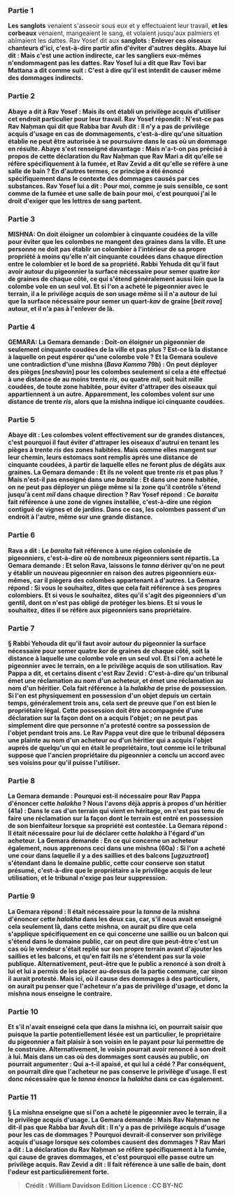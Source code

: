 
### Partie 1
<b>Les sanglots</b> venaient s'asseoir sous eux</b> et y effectuaient leur travail, <b>et les corbeaux</b> venaient, mangeaient le sang, et volaient jusqu'aux palmiers et abîmaient les dattes. Rav Yosef dit aux</b> <b>sanglots : <b>Enlever ces oiseaux chanteurs</b> <b>d'ici,</b> c'est-à-dire partir afin d'éviter d'autres dégâts. <b>Abaye lui dit : Mais c'est une action indirecte</b>, car les sangliers eux-mêmes n'endommagent pas les dattes. Rav Yosef <b>lui a dit</b> que <b>Rav Tovi bar Mattana a dit</b> comme suit : <b>C'est à dire</b> qu'il <b>est interdit</b> de causer même des <b>dommages indirects.</b>

### Partie 2
Abaye a dit à Rav Yosef : <b>Mais ils ont établi un privilège acquis</b> d'utiliser cet endroit particulier pour leur travail. Rav Yosef répondit : <b>N'est-ce pas Rav Naḥman qui dit</b> que <b>Rabba bar Avuh dit : Il n'y a pas de privilège acquis</b> d'usage <b>en</b> cas de <b>dommagements,</b> c'est-à-dire qu'une situation établie ne peut être autorisée à se poursuivre dans le cas où un dommage en résulte. Abaye s'est renseigné davantage : <b>Mais n'a-t-on pas précisé à propos de cette</b> déclaration du Rav Naḥman que <b>Rav Mari a dit</b> qu'elle se réfère spécifiquement <b>à la fumée, et Rav Zevid a dit</b> qu'elle se réfère <b>à une salle de bain ?</b> En d'autres termes, ce principe a été énoncé spécifiquement dans le contexte des dommages causés par ces substances. Rav Yosef lui a <b>dit : Pour moi, comme je suis sensible, ce sont comme de la fumée et une salle de bain pour moi,</b> c'est pourquoi j'ai le droit d'exiger que les lettres de sang partent.

### Partie 3
<strong>MISHNA:</strong> <b>On doit éloigner un colombier à cinquante coudées de la ville</b> pour éviter que les colombes ne mangent des graines dans la ville. <b>Et une personne ne doit pas établir un colombier à l'intérieur de sa propre</b> propriété <b>à moins qu'elle n'ait cinquante coudées dans chaque direction</b> entre le colombier et le bord de sa propriété. <b>Rabbi Yehuda dit</b> qu'il faut avoir autour du pigeonnier la <b>surface nécessaire pour semer quatre <i>kor</i></b> de graines de chaque côté, ce qui s'étend généralement <b>aussi loin que la colombe vole</b> en un seul vol. <b>Et si l'on a acheté</b> le pigeonnier avec le terrain, <b>il a le privilège acquis</b> de son usage <b>même si</b> il n'a autour de lui que la <b>surface nécessaire pour semer un quart-<i>kav</i> de graine [<i>beit rova</i>]</b> autour, et il n'a pas à l'enlever de là.

### Partie 4
<strong>GEMARA:</strong> La Gemara demande : Doit-on éloigner un pigeonnier de seulement <b>cinquante coudées</b> de la ville <b>et pas plus ?</b> Est-ce là la distance à laquelle on peut espérer qu'une colombe vole ? <b>Et</b> la Gemara <b>souleve une contradiction</b> d'une mishna (<i>Bava Kamma</i> 79b) : On <b>peut déployer des pièges [<i>neshavin</i>] pour les colombes seulement si</b> cela a été effectué <b>à une distance de</b> au moins <b>trente <i>ris</i>,</b> ou quatre <i>mil</i>, soit huit mille coudées, <b>de toute <b>zone habitée,</b> pour éviter d'attraper des oiseaux qui appartiennent à un autre. Apparemment, les colombes volent sur une distance de trente <i>ris</i>, alors que la mishna indique ici cinquante coudées.

### Partie 5
<b>Abaye dit :</b> Les colombes volent effectivement sur de grandes distances,</b> c'est pourquoi il faut éviter d'attraper les oiseaux d'autrui en tenant les pièges à trente <i>ris</i> des zones habitées. <b>Mais</b> comme elles mangent sur leur chemin, <b>leurs estomacs sont remplis</b> après une distance de <b>cinquante coudées,</b> à partir de laquelle elles ne feront plus de dégâts aux graines. La Gemara demande : <b>Et ils ne volent</b> que <b>trente <i>ris</i> et pas plus ? Mais n'est-il pas enseigné</b> dans une <i>baraita</i> : <b>Et dans une zone habitée,</b> on <b>ne peut pas déployer</b> un piège <b>même</b> si la zone qu'il contrôle s'étend jusqu'à <b>cent <i>mil</i></b> dans chaque direction ? <b>Rav Yosef répond :</b> Ce <i>baraita</i> fait référence <b>à une zone de vignes installée,</b> c'est-à-dire une région contiguë de vignes et de jardins. Dans ce cas, les colombes passent d'un endroit à l'autre, même sur une grande distance.

### Partie 6
<b>Rava a dit :</b> Le <i>baraita</i> fait référence <b>à une région colonisée de pigeonniers,</b> c'est-à-dire où de nombreux pigeonniers sont répartis. La Gemara demande : <b>Et</b> selon Rava, <b>laissons</b> le <i>tanna</i> <b>dériver</b> qu'on ne peut y établir un nouveau pigeonnier <b>en raison</b> des autres <b>pigeonniers eux-mêmes,</b> car il piègera des colombes appartenant à d'autres. La Gemara répond : <b>Si vous le souhaitez, dites</b> que cela fait référence à <b>ses propres</b> colombiers. <b>Et si vous le souhaitez, dites</b> qu'il s'agit des pigeonniers d'un <b>gentil,</b> dont on n'est pas obligé de protéger les biens. <b>Et si vous le souhaitez, dites</b> il se réfère <b>aux pigeonniers sans propriétaire</b>.

### Partie 7
§ <b>Rabbi Yehouda dit</b> qu'il faut avoir autour du pigeonnier la <b>surface nécessaire pour semer quatre <i>kor</i></b> de graines de chaque côté, soit la distance à laquelle une colombe vole en un seul vol. Et si l'on a acheté le pigeonnier avec le terrain, on a le privilège acquis de son utilisation. <b>Rav Pappa a dit, et certains disent</b> c'est <b>Rav Zevid : C'est-à-dire</b> qu'un tribunal <b>émet une réclamation</b> au nom <b>d'un acheteur, et émet une réclamation</b> au nom <b>d'un héritier.</b> Cela fait référence à la <i>halakha</i> de prise de possession. Si l'on est physiquement en possession d'un objet depuis un certain temps, généralement trois ans, cela sert de preuve que l'on est bien le propriétaire légal. Cette possession doit être accompagnée d'une déclaration sur la façon dont on a acquis l'objet ; on ne peut pas simplement dire que personne n'a protesté contre sa possession de l'objet pendant trois ans. Le Rav Pappa veut dire que le tribunal déposera une plainte au nom d'un acheteur ou d'un héritier qui a acquis l'objet auprès de quelqu'un qui en était le propriétaire, tout comme ici le tribunal suppose que l'ancien propriétaire du pigeonnier a conclu un accord avec ses voisins pour qu'il puisse l'utiliser.

### Partie 8
La Gemara demande : Pourquoi est-il nécessaire pour Rav Pappa d'énoncer cette <i>halakha</i> ? <b>Nous</b> l'avons déjà <b>appris</b> à propos d'un <b>héritier</b> (41a) : Dans le cas d'un terrain <b>qui vient en héritage, on n'est pas tenu de faire une réclamation</b> sur la façon dont le terrain est entré en possession de son bienfaiteur lorsque sa propriété est contestée. La Gemara répond : <b>Il était nécessaire pour lui</b> de déclarer cette <i>halakha</i> à l'égard d'un <b>acheteur.</b> La Gemara demande : En ce qui concerne <b>un acheteur également, nous apprenons</b> ceci dans une mishna (60a) : Si l'on <b>a acheté une cour dans laquelle il y a des saillies et des balcons [<i>ugzuztraot</i>]</b> s'étendant dans le domaine public, cette cour <b>conserve son statut présumé,</b> c'est-à-dire que le propriétaire a le privilège acquis de leur utilisation, et le tribunal n'exige pas leur suppression.

### Partie 9
La Gemara répond : Il était <b>nécessaire</b> pour la <i>tanna</i> de la mishna d'énoncer cette <i>halakha</i> dans les deux cas, <b>car, s'il nous avait enseigné cela</b> seulement <b>là,</b> dans cette mishna, on aurait pu dire que cela s'applique spécifiquement <b>en ce qui concerne</b> une saillie ou un balcon qui s'étend dans <b>le domaine public, car</b> on peut <b>dire</b> que peut-être <b>c'est</b> un cas où le vendeur s'était <b>replié sur son propre</b> terrain avant d'ajouter les saillies et les balcons, et qu'en fait ils ne s'étendent pas sur la voie publique. <b>Alternativement,</b> peut-être que <b>le public a renoncé</b> à son droit <b>à lui</b> et lui a permis de les placer au-dessus de la partie commune, car sinon il aurait protesté. <b>Mais ici,</b> où il cause des dommages à des particuliers, on aurait pu penser que l'acheteur n'a <b>pas</b> de privilège d'usage, et donc la mishna nous enseigne le contraire.

### Partie 10
<b>Et s'il n'avait enseigné cela</b> que dans la mishna <b>ici,</b> on pourrait <b>saisir</b> que <b>puisque</b> la partie potentiellement lésée <b>est un particulier,</b> le propriétaire du pigeonnier <b>a fait plaisir</b> à son voisin en le payant pour lui permettre de le construire. <b>Alternativement,</b> le voisin pourrait avoir <b>renoncé</b> à son droit <b>à lui. Mais</b> dans un cas où des dommages sont causés au <b>public,</b> on pourrait argumenter : <b>Qui a-t-il apaisé, et qui lui a cédé</b> ? Par conséquent, on pourrait <b>dire</b> que l'acheteur ne <b>pas</b> conserve le privilège d'usage. Il est donc <b>nécessaire</b> que le <i>tanna</i> énonce la <i>halakha</i> dans ce cas également.

### Partie 11
§ La mishna enseigne que si l'on a acheté le pigeonnier avec le terrain, <b>il a le privilège acquis</b> d'usage. La Gemara demande : <b>Mais Rav Naḥman ne dit-il pas</b> que <b>Rabba bar Avuh dit : Il n'y a pas de privilège acquis</b> d'usage <b>pour</b> les cas de <b>dommages ?</b> Pourquoi devrait-il conserver son privilège acquis d'usage lorsque ses colombes causent des dommages ? <b>Rav Mari a dit :</b> La déclaration du Rav Naḥman se réfère spécifiquement <b>à la fumée,</b> qui cause de graves dommages, et c'est pourquoi elle passe outre un privilège acquis. <b>Rav Zevid a dit :</b> Il fait référence <b>à une salle de bain,</b> dont l'odeur est particulièrement forte.

>Crédit : William Davidson Edition
>Licence : CC BY-NC